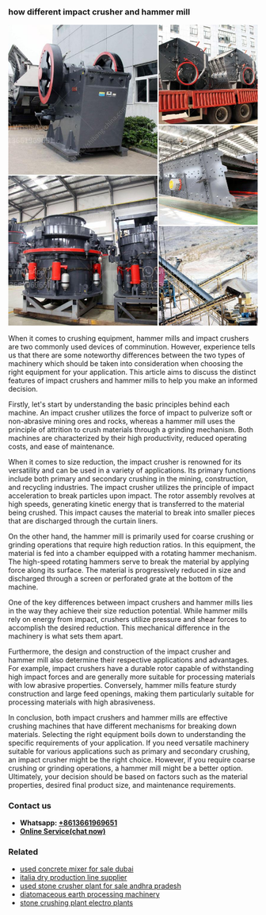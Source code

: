 <h3>how different impact crusher and hammer mill</h3><img src='1702953305.jpg' alt=''><p>When it comes to crushing equipment, hammer mills and impact crushers are two commonly used devices of comminution. However, experience tells us that there are some noteworthy differences between the two types of machinery which should be taken into consideration when choosing the right equipment for your application. This article aims to discuss the distinct features of impact crushers and hammer mills to help you make an informed decision.</p><p>Firstly, let's start by understanding the basic principles behind each machine. An impact crusher utilizes the force of impact to pulverize soft or non-abrasive mining ores and rocks, whereas a hammer mill uses the principle of attrition to crush materials through a grinding mechanism. Both machines are characterized by their high productivity, reduced operating costs, and ease of maintenance. </p><p>When it comes to size reduction, the impact crusher is renowned for its versatility and can be used in a variety of applications. Its primary functions include both primary and secondary crushing in the mining, construction, and recycling industries. The impact crusher utilizes the principle of impact acceleration to break particles upon impact. The rotor assembly revolves at high speeds, generating kinetic energy that is transferred to the material being crushed. This impact causes the material to break into smaller pieces that are discharged through the curtain liners.</p><p>On the other hand, the hammer mill is primarily used for coarse crushing or grinding operations that require high reduction ratios. In this equipment, the material is fed into a chamber equipped with a rotating hammer mechanism. The high-speed rotating hammers serve to break the material by applying force along its surface. The material is progressively reduced in size and discharged through a screen or perforated grate at the bottom of the machine.</p><p>One of the key differences between impact crushers and hammer mills lies in the way they achieve their size reduction potential. While hammer mills rely on energy from impact, crushers utilize pressure and shear forces to accomplish the desired reduction. This mechanical difference in the machinery is what sets them apart.</p><p>Furthermore, the design and construction of the impact crusher and hammer mill also determine their respective applications and advantages. For example, impact crushers have a durable rotor capable of withstanding high impact forces and are generally more suitable for processing materials with low abrasive properties. Conversely, hammer mills feature sturdy construction and large feed openings, making them particularly suitable for processing materials with high abrasiveness.</p><p>In conclusion, both impact crushers and hammer mills are effective crushing machines that have different mechanisms for breaking down materials. Selecting the right equipment boils down to understanding the specific requirements of your application. If you need versatile machinery suitable for various applications such as primary and secondary crushing, an impact crusher might be the right choice. However, if you require coarse crushing or grinding operations, a hammer mill might be a better option. Ultimately, your decision should be based on factors such as the material properties, desired final product size, and maintenance requirements.</p><h3>Contact us</h3><ul><li><strong>Whatsapp:&nbsp;<a href="https://wa.me/8613661969651">+8613661969651</a></strong></li><li><a href="https://swt.shibang-china.com/?git&amp;zhl&amp;how different impact crusher and hammer mill"><strong>Online Service(chat now)</strong></a></li></ul><h3>Related</h3><ul><li><a href='used concrete mixer for sale dubai.md'>used concrete mixer for sale dubai</a></li><li><a href='italia dry production line supplier.md'>italia dry production line supplier</a></li><li><a href='used stone crusher plant for sale andhra pradesh.md'>used stone crusher plant for sale andhra pradesh</a></li><li><a href='diatomaceous earth processing machinery.md'>diatomaceous earth processing machinery</a></li><li><a href='stone crushing plant electro plants.md'>stone crushing plant electro plants</a></li></ul>